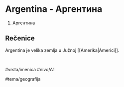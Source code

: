 # Argentina - Аргентина

1. Аргентина

## Rečenice

Argentina je velika zemlja u Južnoj [[Amerika|Americi]].

<br>

#vrsta/imenica 
#nivo/A1 

#tema/geografija 